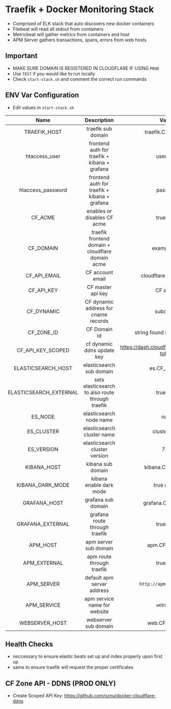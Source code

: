 # Traefik + Docker Monitoring Stack

* Comprised of ELK stack that auto discovers new docker containers
* Filebeat will read all stdout from containers
* Metricbeat will gather metrics from containers and host
* APM Server gathers transactions, spans, errors from web hosts

## Important

* MAKE SURE DOMAIN IS REGISTERED IN CLOUDFLARE IF USING `PROD`
* Use `TEST` if you would like to run locally
* Check `start-stack.sh` and comment the correct run commands

## ENV Var Configuration

* Edit values in `start-stack.sh`

| Name  | Description | Values |
|:-----:|:-----------:|:------:|
| TRAEFIK_HOST | traefik sub domain | traefik.CF_DOMAIN|
|htaccess_user | frontend auth for traefik + kibana + grafana | username |
|htaccess_password| frontend auth for traefik + kibana + grafana | password |
| CF_ACME | enables or disables CF acme | true, false |
| CF_DOMAIN | traefik frontend domain + cloudflare domain acme | example.com |
| CF_API_EMAIL | CF account email | cloudflare admin email |
| CF_API_KEY| CF master api key | CF api key |
| CF_DYNAMIC| CF dynamic address for cname records | subdomain |
| CF_ZONE_ID| CF Domain id  | string found in overview tab |
| CF_API_KEY_SCOPED | cf dynamic ddns update key | <https://dash.cloudflare.com/profile/api-tokens> |
| ELASTICSEARCH_HOST | elasticsearch sub domain  | es.CF_DOMAIN |
| ELASTICSEARCH_EXTERNAL | sets elasticsearch to also route through traefik | true, false |
| ES_NODE | elasticsearch node name | name |
| ES_CLUSTER | elasticsearch cluster name | cluster name |
| ES_VERSION | elasticsearch cluster version | 7.6.1 |
| KIBANA_HOST | kibana sub domain | kibana.CF_DOMAIN|
| KIBANA_DARK_MODE | kibana enable dark mode | true or false |
| GRAFANA_HOST| grafana sub domain | grafana.CF_DOMAIN |
| GRAFANA_EXTERNAL | grafana route through traefik | true, false |
| APM_HOST | apm server sub domain | apm.CF_DOMAIN |
| APM_EXTERNAL | apm route through traefik | true, false |
| APM_SERVER | default apm server address |`http://apm-server:8200`|
| APM_SERVICE| apm service name for website | `webserver` |
| WEBSERVER_HOST | webserver sub domain | web.CF_DOMAIN |

## Health Checks

* neccessary to ensure elastic beats set up and index properly upon first up
* same to ensure traefik will request the proper certificates

## CF Zone API - DDNS (PROD ONLY)

* Create Scoped API Key: <https://github.com/oznu/docker-cloudflare-ddns>
